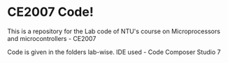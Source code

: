 # CE2007 Code!

This is a repository for the Lab code of NTU's course on Microprocessors and microcontrollers - CE2007

Code is given in the folders lab-wise. 
IDE used - Code Composer Studio 7

